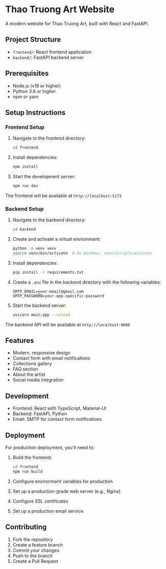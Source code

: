 # Thao Truong Art Website

A modern website for Thao Truong Art, built with React and FastAPI.

## Project Structure

- `frontend/`: React frontend application
- `backend/`: FastAPI backend server

## Prerequisites

- Node.js (v18 or higher)
- Python 3.8 or higher
- npm or yarn

## Setup Instructions

### Frontend Setup

1. Navigate to the frontend directory:
   ```bash
   cd frontend
   ```

2. Install dependencies:
   ```bash
   npm install
   ```

3. Start the development server:
   ```bash
   npm run dev
   ```

The frontend will be available at `http://localhost:5173`

### Backend Setup

1. Navigate to the backend directory:
   ```bash
   cd backend
   ```

2. Create and activate a virtual environment:
   ```bash
   python -m venv venv
   source venv/bin/activate  # On Windows: venv\Scripts\activate
   ```

3. Install dependencies:
   ```bash
   pip install -r requirements.txt
   ```

4. Create a `.env` file in the backend directory with the following variables:
   ```
   SMTP_EMAIL=your-email@gmail.com
   SMTP_PASSWORD=your-app-specific-password
   ```

5. Start the backend server:
   ```bash
   uvicorn main:app --reload
   ```

The backend API will be available at `http://localhost:8000`

## Features

- Modern, responsive design
- Contact form with email notifications
- Collections gallery
- FAQ section
- About the artist
- Social media integration

## Development

- Frontend: React with TypeScript, Material-UI
- Backend: FastAPI, Python
- Email: SMTP for contact form notifications

## Deployment

For production deployment, you'll need to:

1. Build the frontend:
   ```bash
   cd frontend
   npm run build
   ```

2. Configure environment variables for production
3. Set up a production-grade web server (e.g., Nginx)
4. Configure SSL certificates
5. Set up a production email service

## Contributing

1. Fork the repository
2. Create a feature branch
3. Commit your changes
4. Push to the branch
5. Create a Pull Request
